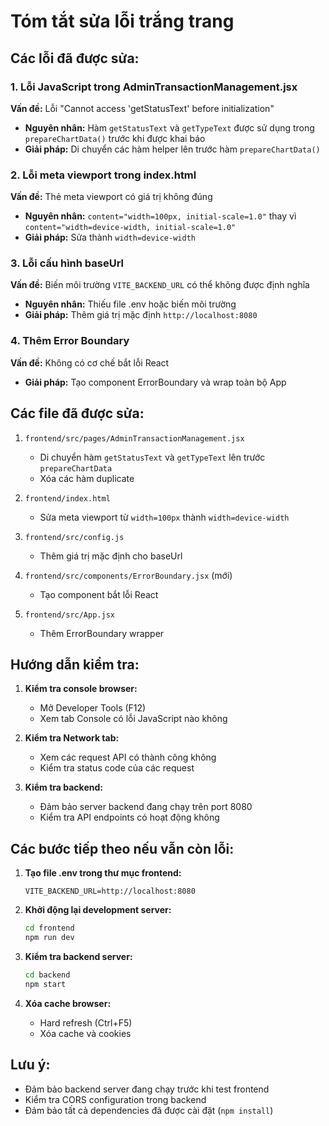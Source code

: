 # Tóm tắt sửa lỗi trắng trang

## Các lỗi đã được sửa:

### 1. Lỗi JavaScript trong AdminTransactionManagement.jsx
**Vấn đề:** Lỗi "Cannot access 'getStatusText' before initialization"
- **Nguyên nhân:** Hàm `getStatusText` và `getTypeText` được sử dụng trong `prepareChartData()` trước khi được khai báo
- **Giải pháp:** Di chuyển các hàm helper lên trước hàm `prepareChartData()`

### 2. Lỗi meta viewport trong index.html
**Vấn đề:** Thẻ meta viewport có giá trị không đúng
- **Nguyên nhân:** `content="width=100px, initial-scale=1.0"` thay vì `content="width=device-width, initial-scale=1.0"`
- **Giải pháp:** Sửa thành `width=device-width`

### 3. Lỗi cấu hình baseUrl
**Vấn đề:** Biến môi trường `VITE_BACKEND_URL` có thể không được định nghĩa
- **Nguyên nhân:** Thiếu file .env hoặc biến môi trường
- **Giải pháp:** Thêm giá trị mặc định `http://localhost:8080`

### 4. Thêm Error Boundary
**Vấn đề:** Không có cơ chế bắt lỗi React
- **Giải pháp:** Tạo component ErrorBoundary và wrap toàn bộ App

## Các file đã được sửa:

1. `frontend/src/pages/AdminTransactionManagement.jsx`
   - Di chuyển hàm `getStatusText` và `getTypeText` lên trước `prepareChartData`
   - Xóa các hàm duplicate

2. `frontend/index.html`
   - Sửa meta viewport từ `width=100px` thành `width=device-width`

3. `frontend/src/config.js`
   - Thêm giá trị mặc định cho baseUrl

4. `frontend/src/components/ErrorBoundary.jsx` (mới)
   - Tạo component bắt lỗi React

5. `frontend/src/App.jsx`
   - Thêm ErrorBoundary wrapper

## Hướng dẫn kiểm tra:

1. **Kiểm tra console browser:**
   - Mở Developer Tools (F12)
   - Xem tab Console có lỗi JavaScript nào không

2. **Kiểm tra Network tab:**
   - Xem các request API có thành công không
   - Kiểm tra status code của các request

3. **Kiểm tra backend:**
   - Đảm bảo server backend đang chạy trên port 8080
   - Kiểm tra API endpoints có hoạt động không

## Các bước tiếp theo nếu vẫn còn lỗi:

1. **Tạo file .env trong thư mục frontend:**
   ```
   VITE_BACKEND_URL=http://localhost:8080
   ```

2. **Khởi động lại development server:**
   ```bash
   cd frontend
   npm run dev
   ```

3. **Kiểm tra backend server:**
   ```bash
   cd backend
   npm start
   ```

4. **Xóa cache browser:**
   - Hard refresh (Ctrl+F5)
   - Xóa cache và cookies

## Lưu ý:
- Đảm bảo backend server đang chạy trước khi test frontend
- Kiểm tra CORS configuration trong backend
- Đảm bảo tất cả dependencies đã được cài đặt (`npm install`) 